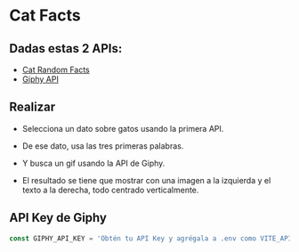 # Cat Facts

## Dadas estas 2 APIs:

- [Cat Random Facts](https://catfact.ninja/fact)
- [Giphy API](https://developers.giphy.com/docs/)

## Realizar

- Selecciona un dato sobre gatos usando la primera API.

- De ese dato, usa las tres primeras palabras.

- Y busca un gif usando la API de Giphy.

- El resultado se tiene que mostrar con una imagen a la izquierda y el texto a la derecha, todo centrado verticalmente.

## API Key de Giphy

```ts
const GIPHY_API_KEY = 'Obtén tu API Key y agrégala a .env como VITE_API_KEY'
```